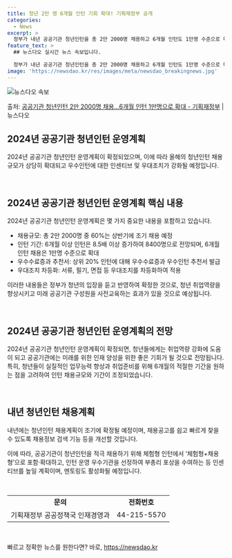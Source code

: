 ```yaml
---
title: 청년 2만 명 6개월 인턴 기회 확대! 기획재정부 공개
categories:
  - News
excerpt: >
  정부가 내년 공공기관 청년인턴을 총 2만 2000명 채용하고 6개월 인턴도 1만명 수준으로 대폭 확대한다. …
feature_text: >
  ## 뉴스다오 실시간 뉴스 속보입니다.

  정부가 내년 공공기관 청년인턴을 총 2만 2000명 채용하고 6개월 인턴도 1만명 수준으로 대폭 확대한다. …
image: 'https://newsdao.kr/res/images/meta/newsdao_breakingnews.jpg'
---
```


![뉴스다오 속보](https://newsdao.kr/res/images/meta/newsdao_breakingnews.jpg)

<p>출처: <a href="https://newsdao.kr/2822" rel="dofollow">공공기관 청년인턴 2만 2000명 채용…6개월 인턴 1만명으로 확대 - 기획재정부</a> | 뉴스다오</p>

<h2 data-ke-size="size26">2024년 공공기관 청년인턴 운영계획</h2>
2024년 공공기관 청년인턴 운영계획이 확정되었으며, 이에 따라 올해의 청년인턴 채용 규모가 상당히 확대되고 우수인턴에 대한 인센티브 및 우대조치가 강화될 예정입니다.

<p data-ke-size="size16">&nbsp;</p>

<h2 data-ke-size="size24">2024년 공공기관 청년인턴 운영계획 핵심 내용</h2>
2024년 공공기관 청년인턴 운영계획은 몇 가지 중요한 내용을 포함하고 있습니다.

<ul>
  <li>채용규모: 총 2만 2000명 중 60%는 상반기에 조기 채용 예정</li>
  <li>인턴 기간: 6개월 이상 인턴은 8.5배 이상 증가하여 8400명으로 전망되며, 6개월 인턴 채용은 1만명 수준으로 확대</li>
  <li>우수수료증과 추천서: 상위 20% 인턴에 대해 우수수료증과 우수인턴 추천서 발급</li>
  <li>우대조치 차등화: 서류, 필기, 면접 등 우대조치를 차등화하여 적용</li>
</ul>

이러한 내용들은 정부가 청년의 입장을 듣고 반영하여 확정한 것으로, 청년 취업역량을 향상시키고 미래 공공기관 구성원을 사전교육하는 효과가 있을 것으로 예상됩니다.

<p data-ke-size="size16">&nbsp;</p>

<h2 data-ke-size="size24">2024년 공공기관 청년인턴 운영계획의 전망</h2>
2024년 공공기관 청년인턴 운영계획이 확정되면, 청년들에게는 취업역량 강화에 도움이 되고 공공기관에는 미래를 위한 인재 양성을 위한 좋은 기회가 될 것으로 전망됩니다.특히, 청년들이 실질적인 업무능력 향상과 취업준비를 위해 6개월의 적절한 기간을 원하는 점을 고려하여 인턴 채용규모와 기간이 조정되었습니다.

<p data-ke-size="size16">&nbsp;</p>

<h2 data-ke-size="size24">내년 청년인턴 채용계획</h2>
내년에는 청년인턴 채용계획이 조기에 확정될 예정이며, 채용공고를 쉽고 빠르게 찾을 수 있도록 채용정보 검색 기능 등을 개선할 것입니다.

이에 따라, 공공기관이 청년인턴을 적극 채용하기 위해 체험형 인턴에서 ‘체험형+채용형’으로 포함·확대하고, 인턴 운영 우수기관을 선정하여 부총리 포상을 수여하는 등 인센티브를 높일 계획이며, 멘토링도 활성화될 예정입니다.

<p data-ke-size="size16">&nbsp;</p>

<table>
  <tr>
    <td style="text-align: center; height: 17px;"><b>문의</b></td>
    <td style="text-align: center; height: 17px;"><b>전화번호</b></td>
  </tr>
  <tr>
    <td style="text-align: center; height: 17px;">기획재정부 공공정책국 인재경영과</td>
    <td style="text-align: center; height: 17px;">44-215-5570</td>
  </tr>
</table>

<p data-ke-size="size16">&nbsp;</p> 

빠르고 정확한 뉴스를 원한다면? 바로, <a href="https://newsdao.kr" rel="dofollow">https://newsdao.kr</a>


    
